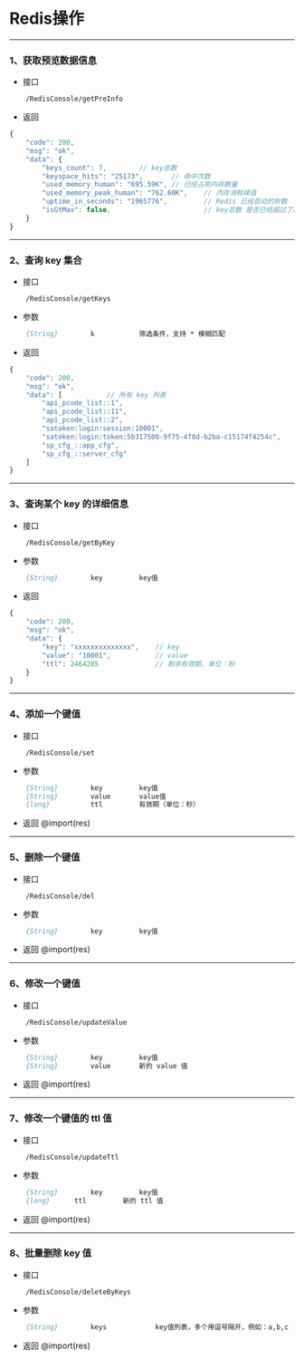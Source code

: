 # Redis操作 

---
### 1、获取预览数据信息
- 接口
``` api
	/RedisConsole/getPreInfo
```
- 返回 
``` js
{
    "code": 200,
    "msg": "ok",
    "data": {
        "keys_count": 7,		// key总数 
        "keyspace_hits": "25173",		// 命中次数 
        "used_memory_human": "695.59K",	// 已经占用内存数量 
        "used_memory_peak_human": "762.60K",	// 内存消耗峰值 
        "uptime_in_seconds": "1965776",			// Redis 已经启动的秒数 
        "isGtMax": false,						// key总数 是否已经超过了最大值 
    }
}
```


---
### 2、查询 key 集合 
- 接口
``` api
	/RedisConsole/getKeys
```
- 参数
``` p
	{String}		k			筛选条件，支持 * 模糊匹配 
```
- 返回 
``` js
{
    "code": 200,
    "msg": "ok",
    "data": [			// 所有 key 列表 
        "api_pcode_list::1",
        "api_pcode_list::11",
        "api_pcode_list::2",
        "satoken:login:session:10001",
        "satoken:login:token:5b317500-9f75-4f8d-b2ba-c15174f4254c",
        "sp_cfg_::app_cfg",
        "sp_cfg_::server_cfg"
    ]
}
```


---
### 3、查询某个 key 的详细信息 
- 接口
``` api
	/RedisConsole/getByKey
```
- 参数
``` p
	{String}		key			key值 
```
- 返回 
``` js
{
    "code": 200,
    "msg": "ok",
    "data": {
        "key": "xxxxxxxxxxxxxx",	// key
        "value": "10001",			// value	
        "ttl": 2464285				// 剩余有效期，单位：秒 
    }
}
```


---
### 4、添加一个键值
- 接口
``` api
	/RedisConsole/set
```
- 参数
``` p
	{String}		key			key值 
	{String}		value		value值 
	{long}			ttl			有效期（单位：秒）
```
- 返回 
@import(res)


---
### 5、删除一个键值
- 接口
``` api
	/RedisConsole/del
```
- 参数
``` p
	{String}		key			key值 
```
- 返回 
@import(res)


---
### 6、修改一个键值 
- 接口
``` api
	/RedisConsole/updateValue
```
- 参数
``` p
	{String}		key			key值 
	{String}		value		新的 value 值 
```
- 返回 
@import(res)


---
### 7、修改一个键值的 ttl 值 
- 接口
``` api
	/RedisConsole/updateTtl
```
- 参数
``` p
	{String}		key			key值 
	{long}		ttl			新的 ttl 值 
```
- 返回 
@import(res)



---
### 8、批量删除 key 值 
- 接口
``` api
	/RedisConsole/deleteByKeys
```
- 参数
``` p
	{String}		keys			key值列表，多个用逗号隔开，例如：a,b,c
```
- 返回 
@import(res)


























